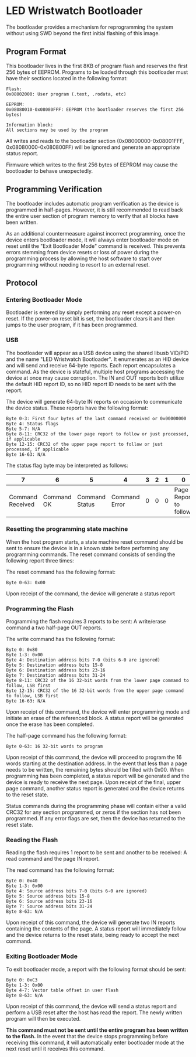 # LED Wristwatch Bootloader

The bootloader provides a mechanism for reprogramming the system without using
SWD beyond the first initial flashing of this image.

## Program Format

This bootloader lives in the first 8KB of program flash and reserves the first
256 bytes of EEPROM. Programs to be loaded through this bootloader must have
their sections located in the following format:

```
Flash:
0x08002000: User program (.text, .rodata, etc)

EEPROM:
0x08080010-0x08080FFF: EEPROM (the bootloader reserves the first 256 bytes)

Information block:
All sections may be used by the program
```

All writes and reads to the bootloader section (0x08000000-0x08001FFF,
0x08080000-0x080800FF) will be ignored and generate an appropriate status
report.

Firmware which writes to the first 256 bytes of EEPROM may cause the bootloader
to behave unexpectedly.

## Programming Verification

The bootloader includes automatic program verification as the device is
programmed in half-pages. However, it is still recommended to read back the
entire user section of program memory to verify that all blocks have been
written.

As an additional countermeasure against incorrect programming, once the device
enters bootloader mode, it will always enter bootloader mode on reset until
the "Exit Bootloader Mode" command is received. This prevents errors stemming
from device resets or loss of power during the programming process by allowing
the host software to start over programming without needing to resort to an
external reset.

## Protocol

### Entering Bootloader Mode

Bootloader is entered by simply performing any reset except a power-on reset.
If the power-on reset bit is set, the bootloader clears it and then jumps to the
user program, if it has been programmed.

### USB

The bootloader will appear as a USB device using the shared libusb VID/PID and
the name "LED Wristwatch Bootloader". It enumerates as an HID device and will
send and receive 64-byte reports. Each report encapsulates a command. As the
device is stateful, multiple host programs accessing the device at once may
cause corruption. The IN and OUT reports both utilize the default HID report ID,
so no HID report ID needs to be sent with the report.

The device will generate 64-byte IN reports on occasion to communicate the
device status. These reports have the following format:

```
Byte 0-3: First four bytes of the last command received or 0x00000000
Byte 4: Status flags
Byte 5-7: N/A
Byte 8-11: CRC32 of the lower page report to follow or just processed, if applicable
Byte 12-15: CRC32 of the upper page report to follow or just processed, if applicable
Byte 16-63: N/A
```

The status flag byte may be interpreted as follows:

7 | 6 | 5 | 4 | 3 | 2 | 1 | 0
--- | --- | --- | --- | --- | --- | --- | ---
Command Received | Command OK | Command Status | Command Error | 0 | 0 | 0 | Page Report to follow

### Resetting the programming state machine

When the host program starts, a state machine reset command should be sent to
ensure the device is in a known state before performing any programming
commands. The reset command consists of sending the following report three
times:

The reset command has the following format:

```
Byte 0-63: 0x00
```

Upon receipt of the command, the device will generate a status report

### Programming the Flash

Programming the flash requires 3 reports to be sent: A write/erase command a
two half-page OUT reports.

The write command has the following format:

```
Byte 0: 0x80
Byte 1-3: 0x00
Byte 4: Destination address bits 7-0 (bits 6-0 are ignored)
Byte 5: Destination address bits 15-8
Byte 6: Destination address bits 23-16
Byte 7: Destination address bits 31-24
Byte 8-11: CRC32 of the 16 32-bit words from the lower page command to follow, LSB first
Byte 12-15: CRC32 of the 16 32-bit words from the upper page command to follow, LSB first
Byte 16-63: N/A
```

Upon receipt of this command, the device will enter programming mode and
initiate an erase of the referenced block. A status report will be generated
once the erase has been completed.

The half-page command has the following format:

```
Byte 0-63: 16 32-bit words to program
```

Upon receipt of this command, the device will proceed to program the 16 words
starting at the destination address. In the event that less than a page needs
to be written, the remaining bytes should be filled with 0x00. When programming
has been completed, a status report will be generated and the device is ready to
receive the next page. Upon receipt of the final, upper page command, another
status report is generated and the device returns to the reset state.

Status commands during the programming phase will contain either a valid CRC32
for any section programmed, or zeros if the section has not been programmed. If
any error flags are set, then the device has returned to the reset state.

### Reading the Flash

Reading the flash requires 1 report to be sent and another to be received:
A read command and the page IN report.

The read command has the following format:

```
Byte 0: 0x40
Byte 1-3: 0x00
Byte 4: Source address bits 7-0 (bits 6-0 are ignored)
Byte 5: Source address bits 15-8
Byte 6: Source address bits 23-16
Byte 7: Source address bits 31-24
Byte 8-63: N/A
```

Upon receipt of this command, the device will generate two IN reports containing
the contents of the page. A status report will immediately follow and the device
returns to the reset state, being ready to accept the next command.

### Exiting Bootloader Mode

To exit bootloader mode, a report with the following format should be sent:

```
Byte 0: 0xC3
Byte 1-3: 0x00
Byte 4-7: Vector table offset in user flash
Byte 8-63: N/A
```

Upon receipt of this command, the device will send a status report and perform
a USB reset after the host has read the report. The newly written program will
then be executed.

**This command must not be sent until the entire program has been written to
the flash.** In the event that the device stops programming before receiving
this command, it will automatically enter bootloader mode at the next reset
until it receives this command.

